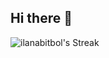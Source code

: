 ## Hi there 👋
![ilanabitbol's Streak](https://github-readme-streak-stats.herokuapp.com/?user=ilanabitbol&theme=vue-dark&hide_border=true)
<!--
**ilanabitbol/ilanabitbol** is a ✨ _special_ ✨ repository because its `README.md` (this file) appears on your GitHub profile.

Here are some ideas to get you started:

- 🔭 I’m currently working on ...
- 🌱 I’m currently learning ...
- 👯 I’m looking to collaborate on ...
- 🤔 I’m looking for help with ...
- 💬 Ask me about ...
- 📫 How to reach me: ...
- 😄 Pronouns: ...
- ⚡ Fun fact: ...
-->
